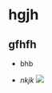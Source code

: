# hgjh
## gfhfh
+ bhb
- _nkjk_
![](https://www.google.com/logos/doodles/2023/new-zealand-elections-2023-6753651837109948.2-2x.png)
